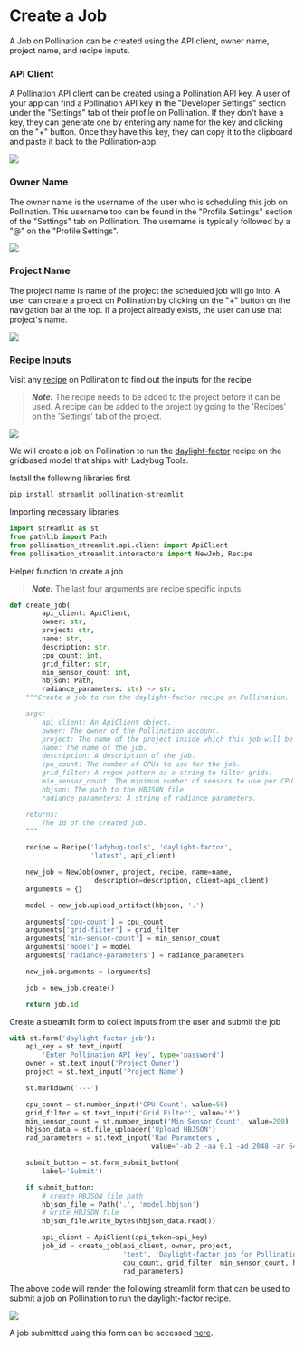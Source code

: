 # Create a Job

A Job on Pollination can be created using the API client, owner name, project name, and
recipe inputs.

### API Client

A Pollination API client can be created using a Pollination API key. A user of your app
can find a Pollination API key in the "Developer Settings" section
under the "Settings" tab of their profile on Pollination. If they don't have a key,
they can generate one by entering any name for the key and clicking on the "+" button.
Once they have this key, they can copy it to the clipboard and paste it back to the
Pollination-app.

![](../.gitbook/assets/pollination-apps/api_key.png)

### Owner Name

The owner name is the username of the user who is scheduling this job on Pollination.
This username too can be found in the "Profile Settings" section of the "Settings"
tab on Pollination. The username is typically followed by a "@" on the "Profile Settings".

![](../.gitbook/assets/pollination-apps/owner.png)

### Project Name

The project name is name of the project the scheduled job will go into. A user can create
a project on Pollination by clicking on the "+" button on the navigation bar at the top.
If a project already exists, the user can use that project's name.

![](../.gitbook/assets/pollination-apps/project.png)

### Recipe Inputs

Visit any [recipe](https://app.pollination.cloud/recipes) on Pollination to find out
the inputs for the recipe

> **_Note:_** The recipe needs to be added to the project before it can be used. A recipe can be
> added to the project by going to the 'Recipes' on the 'Settings' tab of the project.

![](../.gitbook/assets/pollination-apps/recipe.png)

We will create a job on Pollination to run the
[daylight-factor](https://app.pollination.cloud/ladybug-tools/recipes/daylight-factor)
recipe on the gridbased model that ships with Ladybug Tools.

Install the following libraries first

```python
pip install streamlit pollination-streamlit
```

Importing necessary libraries

```python
import streamlit as st
from pathlib import Path
from pollination_streamlit.api.client import ApiClient
from pollination_streamlit.interactors import NewJob, Recipe
```

Helper function to create a job

> **_Note:_** The last four arguments are recipe specific inputs.

```python
def create_job(
        api_client: ApiClient,
        owner: str,
        project: str,
        name: str,
        description: str,
        cpu_count: int,
        grid_filter: str,
        min_sensor_count: int,
        hbjson: Path,
        radiance_parameters: str) -> str:
    """Create a job to run the daylight-factor recipe on Pollination.

    args:
        api_client: An ApiClient object.
        owner: The owner of the Pollination account.
        project: The name of the project inside which this job will be created.
        name: The name of the job.
        description: A description of the job.
        cpu_count: The number of CPUs to use for the job.
        grid_filter: A regex pattern as a string to filter grids.
        min_sensor_count: The minimum number of sensors to use per CPU.
        hbjson: The path to the HBJSON file.
        radiance_parameters: A string of radiance parameters.

    returns:
        The id of the created job.
    """

    recipe = Recipe('ladybug-tools', 'daylight-factor',
                    'latest', api_client)

    new_job = NewJob(owner, project, recipe, name=name,
                     description=description, client=api_client)
    arguments = {}

    model = new_job.upload_artifact(hbjson, '.')

    arguments['cpu-count'] = cpu_count
    arguments['grid-filter'] = grid_filter
    arguments['min-sensor-count'] = min_sensor_count
    arguments['model'] = model
    arguments['radiance-parameters'] = radiance_parameters

    new_job.arguments = [arguments]

    job = new_job.create()

    return job.id
```

Create a streamlit form to collect inputs from the user and submit the job

```python
with st.form('daylight-factor-job'):
    api_key = st.text_input(
        'Enter Pollination API key', type='password')
    owner = st.text_input('Project Owner')
    project = st.text_input('Project Name')

    st.markdown('---')

    cpu_count = st.number_input('CPU Count', value=50)
    grid_filter = st.text_input('Grid Filter', value='*')
    min_sensor_count = st.number_input('Min Sensor Count', value=200)
    hbjson_data = st.file_uploader('Upload HBJSON')
    rad_parameters = st.text_input('Rad Parameters',
                                   value='-ab 2 -aa 0.1 -ad 2048 -ar 64')

    submit_button = st.form_submit_button(
        label='Submit')

    if submit_button:
        # create HBJSON file path
        hbjson_file = Path('.', 'model.hbjson')
        # write HBJSON file
        hbjson_file.write_bytes(hbjson_data.read())

        api_client = ApiClient(api_token=api_key)
        job_id = create_job(api_client, owner, project,
                            'test', 'Daylight-factor job for Pollination docs',
                            cpu_count, grid_filter, min_sensor_count, hbjson_file,
                            rad_parameters)

```

The above code will render the following streamlit form that can be used to submit a
job on Pollination to run the daylight-factor recipe.

![](../.gitbook/assets/pollination-apps/job_form.png)

A job submitted using this form can be accessed
[here](https://app.pollination.cloud/devang/projects/demo/jobs/aff2fd62-ea58-4bd5-957c-c00474fe0cd4).

